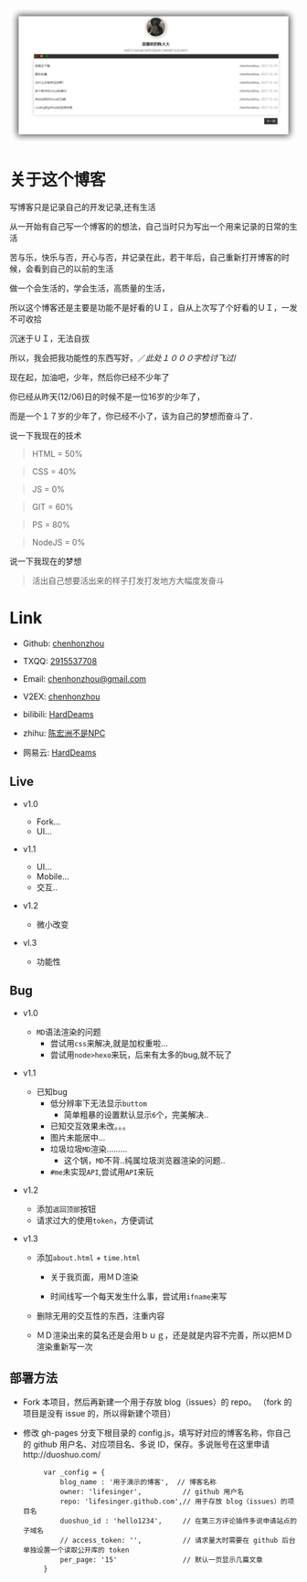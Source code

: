 <p align="center"><img src="README/v1.1.png"/></p>



# 关于这个博客

写博客只是记录自己的开发记录,还有生活

从一开始有自己写一个博客的的想法，自己当时只为写出一个用来记录的日常的生活

苦与乐，快乐与否，开心与否，并记录在此，若干年后，自己重新打开博客的时候，会看到自己的以前的生活

做一个会生活的，学会生活，高质量的生活，

所以这个博客还是主要是功能不是好看的ＵＩ，自从上次写了个好看的ＵＩ，一发不可收拾

沉迷于ＵＩ，无法自拔

所以，我会把我功能性的东西写好，／*此处１０００字检讨飞过*/

现在起，加油吧，少年，然后你已经不少年了

你已经从昨天(12/06)日的时候不是一位16岁的少年了，

而是一个１７岁的少年了，你已经不小了，该为自己的梦想而奋斗了．

说一下我现在的技术

> HTML   = 50%

> CSS    = 40%

> JS     = 0%

> GIT    = 60%

> PS     = 80%

> NodeJS = 0%


说一下我现在的梦想

> 活出自己想要活出来的样子打发打发地方大幅度发奋斗　





# Link

- Github: [chenhonzhou](http://github.com/chenhonzhou)

- TXQQ:   [2915537708](tencent://AddContact/?fromId=50&fromSubId=1&subcmd=all&uin=2915537708)

- Email: [chenhonzhou@gmail.com](https://www.google.com/gmail)

- V2EX:  [chenhonzhou](https://www.v2ex.com/member/chenhonzhou)

- bilibili: [HardDeams](https://space.bilibili.com/27013266/#/)

- zhihu: [陈宏洲不是NPC](https://www.zhihu.com/people/ChenHonZhouRemix/activities)

- 网易云: [HardDeams](http://music.163.com/#/user/home?id=266341607)



## Live
- v1.0
  - Fork...
  - UI...
- v1.1
  - UI...
  - Mobile...
  - 交互..

- v1.2
  - 微小改变

- vl.3
  - 功能性

## Bug
- v1.0
  - `MD`语法渲染的问题
    - 尝试用`css`来解决,就是加权重啦...
    - 尝试用`node>hexo`来玩，后来有太多的bug,就不玩了
- v1.1
  - 已知bug
    - 低分辨率下无法显示`buttom`
        - 简单粗暴的设置默认显示`6`个，完美解决..
    - 已知交互效果未改。。。
    - 图片未能居中...
    - 垃圾垃圾`MD`渲染.........
        - 这个锅，`MD`不背..纯属垃圾浏览器渲染的问题..
    - `#me`未实现`API`,尝试用`API`来玩
- v1.2
  - 添加`返回顶部`按钮
  - 请求过大的使用`token`，方便调试

- v1.3
  - 添加`about.html` + `time.html`
    - 关于我页面，用ＭＤ渲染

    - 时间线写一个每天发生什么事，尝试用`ifname`来写

  - 删除无用的交互性的东西，注重内容

  - ＭＤ渲染出来的莫名还是会用ｂｕｇ，还是就是内容不完善，所以把ＭＤ渲染重新写一次

## 部署方法

 - Fork 本项目，然后再新建一个用于存放 blog（issues）的 repo。 （fork 的项目是没有 issue 的，所以得新建个项目）

 - 修改 gh-pages 分支下根目录的 config.js，填写好对应的博客名称，你自己的 github 用户名、对应项目名、多说 ID，保存。多说账号在这里申请http://duoshuo.com/


            var _config = {
                blog_name : '用于演示的博客',  // 博客名称
                owner: 'lifesinger',          // github 用户名
                repo: 'lifesinger.github.com',// 用于存放 blog（issues）的项目名
                duoshuo_id : 'hello1234',     // 在第三方评论插件多说申请站点的子域名
                // access_token: '',          // 请求量大时需要在 github 后台单独设置一个读取公开库的 token
                per_page: '15'                // 默认一页显示几篇文章
            }
